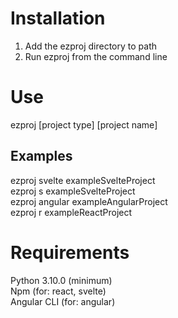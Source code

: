 # Installation

1) Add the ezproj directory to path
2) Run ezproj from the command line

# Use

ezproj [project type] [project name]

## Examples

ezproj svelte exampleSvelteProject  
ezproj s exampleSvelteProject  
ezproj angular exampleAngularProject  
ezproj r exampleReactProject  

# Requirements

Python 3.10.0 (minimum)  
Npm (for: react, svelte)  
Angular CLI (for: angular)  